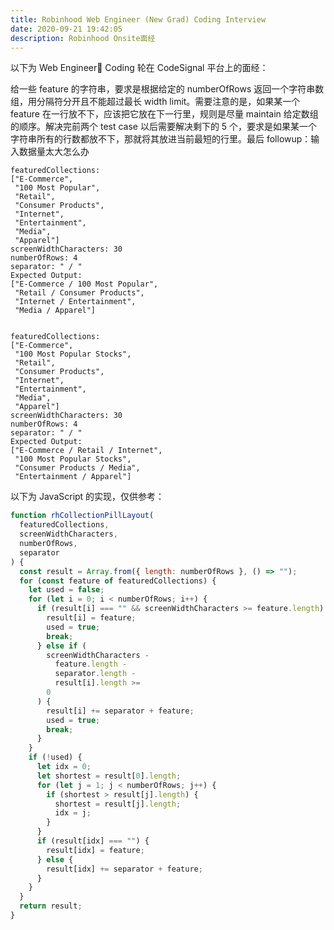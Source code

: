 ```yaml
---
title: Robinhood Web Engineer (New Grad) Coding Interview
date: 2020-09-21 19:42:05
description: Robinhood Onsite面经
---
```


以下为 Web Engineer Coding 轮在 CodeSignal 平台上的面经：

给一些 feature 的字符串，要求是根据给定的 numberOfRows 返回一个字符串数组，用分隔符分开且不能超过最长 width limit。需要注意的是，如果某一个 feature 在一行放不下，应该把它放在下一行里，规则是尽量 maintain 给定数组的顺序。解决完前两个 test case 以后需要解决剩下的 5 个，要求是如果某一个字符串所有的行数都放不下，那就将其放进当前最短的行里。最后 followup：输入数据量太大怎么办

```
featuredCollections:
["E-Commerce",
 "100 Most Popular",
 "Retail",
 "Consumer Products",
 "Internet",
 "Entertainment",
 "Media",
 "Apparel"]
screenWidthCharacters: 30
numberOfRows: 4
separator: " / "
Expected Output:
["E-Commerce / 100 Most Popular",
 "Retail / Consumer Products",
 "Internet / Entertainment",
 "Media / Apparel"]


featuredCollections:
["E-Commerce",
 "100 Most Popular Stocks",
 "Retail",
 "Consumer Products",
 "Internet",
 "Entertainment",
 "Media",
 "Apparel"]
screenWidthCharacters: 30
numberOfRows: 4
separator: " / "
Expected Output:
["E-Commerce / Retail / Internet",
 "100 Most Popular Stocks",
 "Consumer Products / Media",
 "Entertainment / Apparel"]
```

以下为 JavaScript 的实现，仅供参考：

```javascript
function rhCollectionPillLayout(
  featuredCollections,
  screenWidthCharacters,
  numberOfRows,
  separator
) {
  const result = Array.from({ length: numberOfRows }, () => "");
  for (const feature of featuredCollections) {
    let used = false;
    for (let i = 0; i < numberOfRows; i++) {
      if (result[i] === "" && screenWidthCharacters >= feature.length) {
        result[i] = feature;
        used = true;
        break;
      } else if (
        screenWidthCharacters -
          feature.length -
          separator.length -
          result[i].length >=
        0
      ) {
        result[i] += separator + feature;
        used = true;
        break;
      }
    }
    if (!used) {
      let idx = 0;
      let shortest = result[0].length;
      for (let j = 1; j < numberOfRows; j++) {
        if (shortest > result[j].length) {
          shortest = result[j].length;
          idx = j;
        }
      }
      if (result[idx] === "") {
        result[idx] = feature;
      } else {
        result[idx] += separator + feature;
      }
    }
  }
  return result;
}
```
